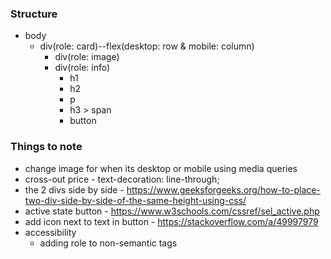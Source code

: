 ### Structure
- body
    - div(role: card)--flex(desktop: row & mobile: column)
        - div(role: image)
        - div(role: info)
            - h1
            - h2
            - p
            - h3 > span
            - button


### Things to note
- change image for when its desktop or mobile using media queries
- cross-out price - text-decoration: line-through;
- the 2 divs side by side - https://www.geeksforgeeks.org/how-to-place-two-div-side-by-side-of-the-same-height-using-css/
- active state button - https://www.w3schools.com/cssref/sel_active.php
- add icon next to text in button - https://stackoverflow.com/a/49997979
- accessibility
    - adding role to non-semantic tags